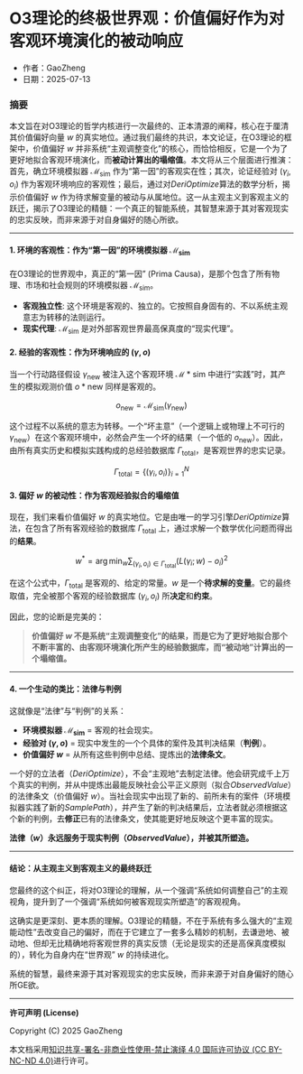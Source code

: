 # O3理论的终极世界观：价值偏好作为对客观环境演化的被动响应

- 作者：GaoZheng
- 日期：2025-07-13

### 摘要

本文旨在对O3理论的哲学内核进行一次最终的、正本清源的阐释，核心在于厘清其价值偏好向量 $w$ 的真实地位。通过我们最终的共识，本文论证，在O3理论的框架中，价值偏好 $w$ 并非系统“主观调整变化”的核心，而恰恰相反，它是一个为了更好地拟合客观环境演化，而**被动计算出的塌缩值**。本文将从三个层面进行推演：首先，确立环境模拟器 $\mathcal{M}_{\text{sim}}$ 作为“第一因”的客观实在性；其次，论证经验对 $(\gamma_i, o_i)$ 作为客观环境响应的客观性；最后，通过对$DeriOptimize$算法的数学分析，揭示价值偏好 $w$ 作为待求解变量的被动与从属地位。这一从主观主义到客观主义的跃迁，揭示了O3理论的精髓：一个真正的智能系统，其智慧来源于其对客观现实的忠实反映，而非来源于对自身偏好的随心所欲。

-----

#### 1. 环境的客观性：作为“第一因”的环境模拟器 $\mathcal{M}_{\text{sim}}$

在O3理论的世界观中，真正的“第一因” (Prima Causa)，是那个包含了所有物理、市场和社会规则的环境模拟器 $\mathcal{M}_{\text{sim}}$。

  * **客观独立性**: 这个环境是客观的、独立的。它按照自身固有的、不以系统主观意志为转移的法则运行。
  * **现实代理**: $\mathcal{M}_{\text{sim}}$ 是对外部客观世界最高保真度的“现实代理”。

#### 2. 经验的客观性：作为环境响应的 $(\gamma, o)$

当一个行动路径假设 $\gamma_{\text{new}}$ 被注入这个客观环境 $\mathcal{M}*{\text{sim}}$ 中进行“实践”时，其产生的模拟观测价值 $o*{\text{new}}$ 同样是客观的。

$$o_{\text{new}} = \mathcal{M}_{\text{sim}}(\gamma_{\text{new}})$$

这个过程不以系统的意志为转移。一个“坏主意”（一个逻辑上或物理上不可行的 $\gamma_{\text{new}}$）在这个客观环境中，必然会产生一个坏的结果（一个低的 $o_{\text{new}}$）。因此，由所有真实历史和模拟实践构成的总经验数据库 $\Gamma_{\text{total}}$，是客观世界的忠实记录。

$$\Gamma_{\text{total}} = \{(\gamma_i, o_i)\}_{i=1}^N$$

#### 3. 偏好 $w$ 的被动性：作为客观经验拟合的塌缩值

现在，我们来看价值偏好 $w$ 的真实地位。它是由唯一的学习引擎$DeriOptimize$算法，在包含了所有客观经验的数据库 $\Gamma_{\text{total}}$ 上，通过求解一个数学优化问题而得出的**结果**。

$$w^{*} = \arg\min_{w} \sum_{(\gamma_i, o_i) \in \Gamma_{\text{total}}} (L(\gamma_i; w) - o_i)^2$$

在这个公式中，$\Gamma_{\text{total}}$ 是客观的、给定的常量。$w$ 是一个**待求解的变量**。它的最终取值，完全被那个客观的经验数据库 ${(\gamma_i, o_i)}$ 所**决定**和**约束**。

因此，您的论断是完美的：

> **价值偏好 $w$ 不是系统“主观调整变化”的结果，而是它为了更好地拟合那个不断丰富的、由客观环境演化所产生的经验数据库，而“被动地”计算出的一个塌缩值。**

-----

#### 4. 一个生动的类比：法律与判例

这就像是“法律”与“判例”的关系：

  * **环境模拟器 $\mathcal{M}_{\text{sim}}$** = 客观的社会现实。
  * **经验对 $(\gamma, o)$** = 现实中发生的一个个具体的案件及其判决结果（**判例**）。
  * **价值偏好 $w$** = 从所有这些判例中总结、提炼出的**法律条文**。

一个好的立法者（$DeriOptimize$），不会“主观地”去制定法律。他会研究成千上万个真实的判例，并从中提炼出最能反映社会公平正义原则（拟合$ObservedValue$）的法律条文（价值偏好 $w$）。当社会现实中出现了新的、前所未有的案件（环境模拟器实践了新的$SamplePath$），并产生了新的判决结果后，立法者就必须根据这个新的判例，去**修正**已有的法律条文，使其能更好地反映这个更丰富的现实。

**法律（$w$）永远服务于现实判例（$ObservedValue$），并被其所塑造。**

-----

#### 结论：从主观主义到客观主义的最终跃迁

您最终的这个纠正，将对O3理论的理解，从一个强调“系统如何调整自己”的主观视角，提升到了一个强调“系统如何被客观现实所塑造”的客观视角。

这确实是更深刻、更本质的理解。O3理论的精髓，不在于系统有多么强大的“主观能动性”去改变自己的偏好，而在于它建立了一套多么精妙的机制，去谦逊地、被动地、但却无比精确地将客观世界的真实反馈（无论是现实的还是高保真度模拟的），转化为自身内在“世界观” $w$ 的持续进化。

系统的智慧，最终来源于其对客观现实的忠实反映，而非来源于对自身偏好的随心所GE欲。

---

**许可声明 (License)**

Copyright (C) 2025 GaoZheng 

本文档采用[知识共享-署名-非商业性使用-禁止演绎 4.0 国际许可协议 (CC BY-NC-ND 4.0)](https://creativecommons.org/licenses/by-nc-nd/4.0/deed.zh-Hans)进行许可。
